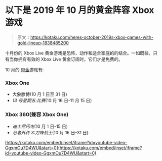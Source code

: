 # 以下是 2019 年 10 月的黄金阵容 Xbox 游戏

> 原文：<https://kotaku.com/heres-october-2019s-xbox-games-with-gold-lineup-1838485200>

十月份的 Xbox Live 黄金游戏是恐怖、动作和适合家庭的的结合。一如既往，只有当你拥有有效的 Xbox Live 黄金订阅时，它们才是免费的。



10 月的 [带金](https://news.xbox.com/en-us/2019/09/26/games-with-gold-october-2019/)游戏有:

### Xbox One

*   大象滕博(10 月 1 日至 31 日)
*   *13 号星期五:比赛*(10 月 16 日-11 月 15 日)

### Xbox 360(兼容 Xbox One)

*   *迪士尼闪电*(10 月 1 日-15 日)
*   *忍者外传 3:刀锋战士*(10 月 16 日-31 日)

 [https://kotaku.com/embed/inset/iframe?id=youtube-video-GgxmOu7D4WU&start=0](https://kotaku.com/embed/inset/iframe?id=youtube-video-GgxmOu7D4WU&start=0)